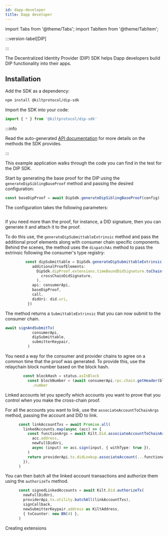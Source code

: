 ```yaml
---
id: dapp-developer
title: Dapp developer
---
```


import Tabs from '@theme/Tabs';
import TabItem from '@theme/TabItem';

:::version-label[DIP]

:::

The Decentralized Identity Provider (DIP) SDK helps Dapp developers build DIP functionality into their apps.

## Installation

Add the SDK as a dependency:

```bash npm2yarn
npm install @kiltprotocol/dip-sdk
```

Import the SDK into your code:

```typescript
import { * } from '@kiltprotocol/dip-sdk'
```

:::info

Read the auto-generated [API documentation](https://kiltprotocol.github.io/dip-sdk) for more details on the methods the SDK provides.

:::

This example application walks through the code you can find in the test for the DIP SDK.

Start by generating the base proof for the DIP using the `generateDipSiblingBaseProof` method and passing the desired configuration:

```typescript
const baseDipProof = await DipSdk.generateDipSiblingBaseProof(config)
```

The configuration takes the following parameters:

```typescript

```

If you need more than the proof, for instance, a DID signature, then you can generate it and attach it to the proof.

To do this use, the `generateDipSubmittableExtrinsic` method and pass the additional proof elements along with consumer chain specific components. Behind the scenes, the method uses the `dispatchAs` method to pass the extrinsic following the consumer's type registry:

<!-- TODO: The rest of the parameters? -->

```typescript
         const dipSubmittable = DipSdk.generateDipSubmittableExtrinsic({
            additionalProofElements:
              DipSdk.dipProof.extensions.timeBoundDidSignature.toChain(
                crossChainDidSignature,
              ),
            api: consumerApi,
            baseDipProof,
            call,
            didUri: did.uri,
          })
```
<!-- TODO: Correct chain? -->

The method returns a `SubmittableExtrinsic` that you can now submit to the consumer chain.


```typescript
await signAndSubmitTx(
            consumerApi,
            dipSubmittable,
            submitterKeypair,
          )
```

You need a way for the consumer and provider chains to agree on a common time that the proof was generated. To provide this, use the relaychain block number based on the block hash.

```typescript
        const blockHash = status.asInBlock
          const blockNumber = (await consumerApi.rpc.chain.getHeader(blockHash))
            .number
```
<!-- TODO: What was this? -->
<!-- In here, you have to specify what's the relay block number from which you want to generate this 
And then a Boolean flag, which you can say true or false if you want to review the WebSocket name or not.

If you don't specify it, it defaults to false. -->

Linked accounts let you specify which accounts you want to prove that you control when you make the cross-chain proof.

For all the accounts you want to link, use the `associateAccountToChainArgs` method, passing the account and DID to link.

```typescript
      const linkAccountTxs = await Promise.all(
        linkedAccounts.map(async (acc) => {
          const functionArgs = await Kilt.Did.associateAccountToChainArgs(
            acc.address,
            newFullDidUri,
            async (input) => acc.sign(input, { withType: true }),
          )
          return providerApi.tx.didLookup.associateAccount(...functionArgs)
        }),
      )
```

You can then batch all the linked account transactions and authorize them using the `authorizeTx` method.

```typescript
      const signedLinkedAccounts = await Kilt.Did.authorizeTx(
        newFullDidUri,
        providerApi.tx.utility.batchAll(linkAccountTxs),
        signCallback,
        newSubmitterKeypair.address as KiltAddress,
        { txCounter: new BN(4) },
      )
```


<!-- Given these parameters, the function gives you back the different components of the proof.

So you have the provider head proof, which is proof of the provider parachain header on the relay chain, the commitment proof, which proves what is the deep commitment for a specific subject, which is the DID URI.

You have the actual deep proof, which reveals parts of the daily document as specified by key IDs, proof version, whether to include the web rename and the linked account, and the proof version that the user specified.

So this is the object.

Technically, if any consumer for any reason only needs this information and nothing more, what you can do, you take the base deep proof and then you call. -->


Creating extensions
